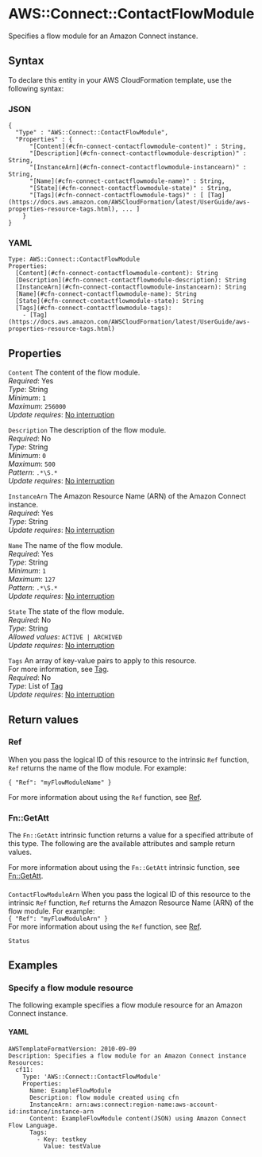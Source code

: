 # AWS::Connect::ContactFlowModule<a name="aws-resource-connect-contactflowmodule"></a>

Specifies a flow module for an Amazon Connect instance\.

## Syntax<a name="aws-resource-connect-contactflowmodule-syntax"></a>

To declare this entity in your AWS CloudFormation template, use the following syntax:

### JSON<a name="aws-resource-connect-contactflowmodule-syntax.json"></a>

```
{
  "Type" : "AWS::Connect::ContactFlowModule",
  "Properties" : {
      "[Content](#cfn-connect-contactflowmodule-content)" : String,
      "[Description](#cfn-connect-contactflowmodule-description)" : String,
      "[InstanceArn](#cfn-connect-contactflowmodule-instancearn)" : String,
      "[Name](#cfn-connect-contactflowmodule-name)" : String,
      "[State](#cfn-connect-contactflowmodule-state)" : String,
      "[Tags](#cfn-connect-contactflowmodule-tags)" : [ [Tag](https://docs.aws.amazon.com/AWSCloudFormation/latest/UserGuide/aws-properties-resource-tags.html), ... ]
    }
}
```

### YAML<a name="aws-resource-connect-contactflowmodule-syntax.yaml"></a>

```
Type: AWS::Connect::ContactFlowModule
Properties:
  [Content](#cfn-connect-contactflowmodule-content): String
  [Description](#cfn-connect-contactflowmodule-description): String
  [InstanceArn](#cfn-connect-contactflowmodule-instancearn): String
  [Name](#cfn-connect-contactflowmodule-name): String
  [State](#cfn-connect-contactflowmodule-state): String
  [Tags](#cfn-connect-contactflowmodule-tags):
    - [Tag](https://docs.aws.amazon.com/AWSCloudFormation/latest/UserGuide/aws-properties-resource-tags.html)
```

## Properties<a name="aws-resource-connect-contactflowmodule-properties"></a>

`Content` <a name="cfn-connect-contactflowmodule-content"></a>
The content of the flow module\.  
_Required_: Yes  
_Type_: String  
_Minimum_: `1`  
_Maximum_: `256000`  
_Update requires_: [No interruption](https://docs.aws.amazon.com/AWSCloudFormation/latest/UserGuide/using-cfn-updating-stacks-update-behaviors.html#update-no-interrupt)

`Description` <a name="cfn-connect-contactflowmodule-description"></a>
The description of the flow module\.  
_Required_: No  
_Type_: String  
_Minimum_: `0`  
_Maximum_: `500`  
_Pattern_: `.*\S.*`  
_Update requires_: [No interruption](https://docs.aws.amazon.com/AWSCloudFormation/latest/UserGuide/using-cfn-updating-stacks-update-behaviors.html#update-no-interrupt)

`InstanceArn` <a name="cfn-connect-contactflowmodule-instancearn"></a>
The Amazon Resource Name \(ARN\) of the Amazon Connect instance\.  
_Required_: Yes  
_Type_: String  
_Update requires_: [No interruption](https://docs.aws.amazon.com/AWSCloudFormation/latest/UserGuide/using-cfn-updating-stacks-update-behaviors.html#update-no-interrupt)

`Name` <a name="cfn-connect-contactflowmodule-name"></a>
The name of the flow module\.  
_Required_: Yes  
_Type_: String  
_Minimum_: `1`  
_Maximum_: `127`  
_Pattern_: `.*\S.*`  
_Update requires_: [No interruption](https://docs.aws.amazon.com/AWSCloudFormation/latest/UserGuide/using-cfn-updating-stacks-update-behaviors.html#update-no-interrupt)

`State` <a name="cfn-connect-contactflowmodule-state"></a>
The state of the flow module\.  
_Required_: No  
_Type_: String  
_Allowed values_: `ACTIVE | ARCHIVED`  
_Update requires_: [No interruption](https://docs.aws.amazon.com/AWSCloudFormation/latest/UserGuide/using-cfn-updating-stacks-update-behaviors.html#update-no-interrupt)

`Tags` <a name="cfn-connect-contactflowmodule-tags"></a>
An array of key\-value pairs to apply to this resource\.  
For more information, see [Tag](https://docs.aws.amazon.com/AWSCloudFormation/latest/UserGuide/aws-properties-resource-tags.html)\.  
_Required_: No  
_Type_: List of [Tag](https://docs.aws.amazon.com/AWSCloudFormation/latest/UserGuide/aws-properties-resource-tags.html)  
_Update requires_: [No interruption](https://docs.aws.amazon.com/AWSCloudFormation/latest/UserGuide/using-cfn-updating-stacks-update-behaviors.html#update-no-interrupt)

## Return values<a name="aws-resource-connect-contactflowmodule-return-values"></a>

### Ref<a name="aws-resource-connect-contactflowmodule-return-values-ref"></a>

When you pass the logical ID of this resource to the intrinsic `Ref` function, `Ref` returns the name of the flow module\. For example:

`{ "Ref": "myFlowModuleName" }`

For more information about using the `Ref` function, see [Ref](https://docs.aws.amazon.com/AWSCloudFormation/latest/UserGuide/intrinsic-function-reference-ref.html)\.

### Fn::GetAtt<a name="aws-resource-connect-contactflowmodule-return-values-fn--getatt"></a>

The `Fn::GetAtt` intrinsic function returns a value for a specified attribute of this type\. The following are the available attributes and sample return values\.

For more information about using the `Fn::GetAtt` intrinsic function, see [Fn::GetAtt](https://docs.aws.amazon.com/AWSCloudFormation/latest/UserGuide/intrinsic-function-reference-getatt.html)\.

#### <a name="aws-resource-connect-contactflowmodule-return-values-fn--getatt-fn--getatt"></a>

`ContactFlowModuleArn` <a name="ContactFlowModuleArn-fn::getatt"></a>
When you pass the logical ID of this resource to the intrinsic `Ref` function, `Ref` returns the Amazon Resource Name \(ARN\) of the flow module\. For example:  
`{ "Ref": "myFlowModuleArn" }`  
For more information about using the `Ref` function, see [Ref](https://docs.aws.amazon.com/AWSCloudFormation/latest/UserGuide/intrinsic-function-reference-ref.html)\.

`Status` <a name="Status-fn::getatt"></a>

## Examples<a name="aws-resource-connect-contactflowmodule--examples"></a>

### Specify a flow module resource<a name="aws-resource-connect-contactflowmodule--examples--Specify_a_flow_module_resource"></a>

The following example specifies a flow module resource for an Amazon Connect instance\.

#### YAML<a name="aws-resource-connect-contactflowmodule--examples--Specify_a_flow_module_resource--yaml"></a>

```
AWSTemplateFormatVersion: 2010-09-09
Description: Specifies a flow module for an Amazon Connect instance
Resources:
  cf11:
    Type: 'AWS::Connect::ContactFlowModule'
    Properties:
      Name: ExampleFlowModule
      Description: flow module created using cfn
      InstanceArn: arn:aws:connect:region-name:aws-account-id:instance/instance-arn
      Content: ExampleFlowModule content(JSON) using Amazon Connect Flow Language.
      Tags:
        - Key: testkey
          Value: testValue
```
